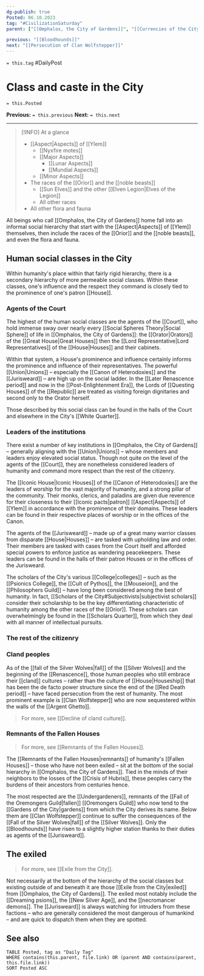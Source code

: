 ```yaml
---
dg-publish: true
Posted: 06.10.2023
tag: "#CivilizationSaturday"
parent: ["[[Omphalos, the City of Gardens]]", "[[Currencies of the City]]", "[[Cumbergrounds]]", "[[Argent Ghetto]]", "[[Red Quarter]]", "[[City districts]]"]

previous: "[[Bloodhounds]]"
next: "[[Persecution of Clan Wolfstepper]]"
---
```

`= this.tag` #DailyPost 
# Class and caste in the City
`= this.Posted`

**Previous:** `= this.previous`
**Next:** `= this.next`

---

> [!INFO] At a glance
> - [[Aspect|Aspects]] of [[Ylem]]
>     - [[Nyxfire motes]]
>     - [[Major Aspects]]
>        - [[Lunar Aspects]]
>        - [[Mundial Aspects]]
>    - [[Minor Aspects]]
> - The races of the [[Orior]] and the [[noble beasts]]
>     - [[Sun Elves]] and the other [[Elven Legion|Elves of the Legion]]
>     - All other races
> - All other flora and fauna

All beings who call [[Omphalos, the City of Gardens]] home fall into an informal social hierarchy that start with the [[Aspect|Aspects]] of [[Ylem]] themselves, then include the races of the [[Orior]] and the [[noble beasts]], and even the flora and fauna.

## Human social classes in the City

Within humanity's place within that fairly rigid hierarchy, there is a secondary hierarchy of more permeable social classes. Within these classes, one's influence and the respect they command is closely tied to the prominence of one's patron [[House]].

### Agents of the Court

The highest of the human social classes are the agents of the [[Court]], who hold immense sway over nearly every [[Social Spheres Theory|Social Sphere]] of life in [[Omphalos, the City of Gardens]]: the [[Orator|Orators]] of the [[Great House|Great Houses]] then the [[Lord Representative|Lord Representatives]] of the [[House|Houses]] and their cabinets.

Within that system, a House's prominence and influence certainly informs the prominence and influence of their representatives. The powerful [[Union|Unions]] – especially the [[Canon of Heterodoxies]] and the [[Jurisweard]] – are high up on the social ladder. In the [[Later Renascence period]] and now in the [[Post-Enlightenment Era]], the Lords of [[Questing Houses]] of the [[Republic]] are treated as visiting foreign dignitaries and second only to the Orator herself.

Those described by this social class can be found in the halls of the Court and elsewhere in the City's [[White Quarter]].

### Leaders of the institutions

There exist a number of key institutions in [[Omphalos, the City of Gardens]] – generally aligning with the [[Union|Unions]] – whose members and leaders enjoy elevated social status. Though not quite on the level of the agents of the [[Court]], they are nonetheless considered leaders of humanity and command more respect than the rest of the citizenry.

The [[Iconic House|Iconic Houses]] of the [[Canon of Heterodoxies]] are the leaders of worship for the vast majority of humanity, and a strong pillar of the community. Their monks, clerics, and paladins are given due reverence for their closeness to their [[Iconic pacts|patron]] [[Aspect|Aspects]] of [[Ylem]] in accordance with the prominence of their domains. These leaders can be found in their respective places of worship or in the offices of the Canon.

The agents of the [[Jurisweard]] – made up of a great many warrior classes from disparate [[House|Houses]] – are tasked with upholding law and order. Their members are tasked with cases from the Court itself and afforded special powers to enforce justice as wandering peacekeepers. These leaders can be found in the halls of their patron Houses or in the offices of the Jurisweard.

The scholars of the City's various [[College|colleges]] – such as the [[Psionics College]], the [[Cult of Pythos]], the [[Mouseion]], and the [[Philosophers Guild]] – have long been considered among the best of humanity. In fact, [[Scholars of the City#Subjectivists|subjectivist scholars]] consider their scholarship to be the key differentiating characteristic of humanity among the other races of the [[Orior]]. These scholars can overwhelmingly be found in the [[Scholars Quarter]], from which they deal with all manner of intellectual pursuits.

### The rest of the citizenry

### Cland peoples

As of the [[fall of the Silver Wolves|fall]] of the [[Silver Wolves]] and the beginning of the [[Renascence]], those human peoples who still embrace their [[cland]] cultures – rather than the culture of [[House|Houseship]] that has been the de facto power structure since the end of the [[Red Death period]] – have faced persecution from the rest of humanity. The most prominent example is [[Clan Wolfstepper]] who are now sequestered within the walls of the [[Argent Ghetto]].

> For more, see [[Decline of cland culture]].

### Remnants of the Fallen Houses

> For more, see [[Remnants of the Fallen Houses]].

The [[Remnants of the Fallen Houses|remnants]] of humanity's [[Fallen Houses]] – those who have not been exiled – sit at the bottom of the social hierarchy in [[Omphalos, the City of Gardens]]. Tied in the minds of their neighbors to the losses of the [[Crisis of Hubris]], these peoples carry the burdens of their ancestors from centuries hence.

The most respected are the [[Undergardeners]], remnants of the [[Fall of the Oremongers Guild|fallen]] [[Oremongers Guild]] who now tend to the [[Gardens of the City|gardens]] from which the City derives its name. Below them are [[Clan Wolfstepper]] continue to suffer the consequences of the [[Fall of the Silver Wolves|fall]] of the [[Silver Wolves]]. Only the [[Bloodhounds]] have risen to a slightly higher station thanks to their duties as agents of the [[Jurisweard]].

## The exiled

> For more, see [[Exile from the City]].

Not necessarily at the bottom of the hierarchy of the social classes but existing outside of and beneath it are those [[Exile from the City|exiled]] from [[Omphalos, the City of Gardens]]. The exiled most notably include the [[Dreaming psions]], the [[New Silver Age]], and the [[necromancer demons]]. The [[Jurisweard]] is always watching for intruders from these factions – who are generally considered the most dangerous of humankind – and are quick to dispatch them when they are spotted.

## See also

```dataview
TABLE Posted, tag as "Daily Tag"
WHERE contains(this.parent, file.link) OR (parent AND contains(parent, this.file.link))
SORT Posted ASC
```
